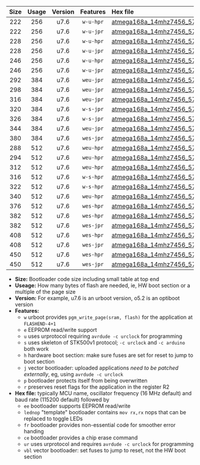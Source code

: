 |Size|Usage|Version|Features|Hex file|
|:-:|:-:|:-:|:-:|:--|
|222|256|u7.6|`w-u-hpr`|[atmega168a_14mhz7456_57600bps_ur.hex](https://raw.githubusercontent.com/stefanrueger/urboot/main/atmega168a_14mhz7456_57600bps_ur.hex)|
|222|256|u7.6|`w-u-jpr`|[atmega168a_14mhz7456_57600bps_ur_vbl.hex](https://raw.githubusercontent.com/stefanrueger/urboot/main/atmega168a_14mhz7456_57600bps_ur_vbl.hex)|
|228|256|u7.6|`w-u-hpr`|[atmega168a_14mhz7456_57600bps_lednop_ur.hex](https://raw.githubusercontent.com/stefanrueger/urboot/main/atmega168a_14mhz7456_57600bps_lednop_ur.hex)|
|228|256|u7.6|`w-u-jpr`|[atmega168a_14mhz7456_57600bps_lednop_ur_vbl.hex](https://raw.githubusercontent.com/stefanrueger/urboot/main/atmega168a_14mhz7456_57600bps_lednop_ur_vbl.hex)|
|246|256|u7.6|`w-u-hpr`|[atmega168a_14mhz7456_57600bps_lednop_fr_ur.hex](https://raw.githubusercontent.com/stefanrueger/urboot/main/atmega168a_14mhz7456_57600bps_lednop_fr_ur.hex)|
|246|256|u7.6|`w-u-jpr`|[atmega168a_14mhz7456_57600bps_lednop_fr_ur_vbl.hex](https://raw.githubusercontent.com/stefanrueger/urboot/main/atmega168a_14mhz7456_57600bps_lednop_fr_ur_vbl.hex)|
|292|384|u7.6|`weu-jpr`|[atmega168a_14mhz7456_57600bps_ee_ur_vbl.hex](https://raw.githubusercontent.com/stefanrueger/urboot/main/atmega168a_14mhz7456_57600bps_ee_ur_vbl.hex)|
|298|384|u7.6|`weu-jpr`|[atmega168a_14mhz7456_57600bps_ee_lednop_ur_vbl.hex](https://raw.githubusercontent.com/stefanrueger/urboot/main/atmega168a_14mhz7456_57600bps_ee_lednop_ur_vbl.hex)|
|316|384|u7.6|`weu-jpr`|[atmega168a_14mhz7456_57600bps_ee_lednop_fr_ur_vbl.hex](https://raw.githubusercontent.com/stefanrueger/urboot/main/atmega168a_14mhz7456_57600bps_ee_lednop_fr_ur_vbl.hex)|
|320|384|u7.6|`w-s-jpr`|[atmega168a_14mhz7456_57600bps_vbl.hex](https://raw.githubusercontent.com/stefanrueger/urboot/main/atmega168a_14mhz7456_57600bps_vbl.hex)|
|326|384|u7.6|`w-s-jpr`|[atmega168a_14mhz7456_57600bps_lednop_vbl.hex](https://raw.githubusercontent.com/stefanrueger/urboot/main/atmega168a_14mhz7456_57600bps_lednop_vbl.hex)|
|344|384|u7.6|`weu-jpr`|[atmega168a_14mhz7456_57600bps_ee_lednop_fr_ce_ur_vbl.hex](https://raw.githubusercontent.com/stefanrueger/urboot/main/atmega168a_14mhz7456_57600bps_ee_lednop_fr_ce_ur_vbl.hex)|
|380|384|u7.6|`wes-jpr`|[atmega168a_14mhz7456_57600bps_ee_vbl.hex](https://raw.githubusercontent.com/stefanrueger/urboot/main/atmega168a_14mhz7456_57600bps_ee_vbl.hex)|
|288|512|u7.6|`weu-hpr`|[atmega168a_14mhz7456_57600bps_ee_ur.hex](https://raw.githubusercontent.com/stefanrueger/urboot/main/atmega168a_14mhz7456_57600bps_ee_ur.hex)|
|294|512|u7.6|`weu-hpr`|[atmega168a_14mhz7456_57600bps_ee_lednop_ur.hex](https://raw.githubusercontent.com/stefanrueger/urboot/main/atmega168a_14mhz7456_57600bps_ee_lednop_ur.hex)|
|312|512|u7.6|`weu-hpr`|[atmega168a_14mhz7456_57600bps_ee_lednop_fr_ur.hex](https://raw.githubusercontent.com/stefanrueger/urboot/main/atmega168a_14mhz7456_57600bps_ee_lednop_fr_ur.hex)|
|316|512|u7.6|`w-s-hpr`|[atmega168a_14mhz7456_57600bps.hex](https://raw.githubusercontent.com/stefanrueger/urboot/main/atmega168a_14mhz7456_57600bps.hex)|
|322|512|u7.6|`w-s-hpr`|[atmega168a_14mhz7456_57600bps_lednop.hex](https://raw.githubusercontent.com/stefanrueger/urboot/main/atmega168a_14mhz7456_57600bps_lednop.hex)|
|340|512|u7.6|`weu-hpr`|[atmega168a_14mhz7456_57600bps_ee_lednop_fr_ce_ur.hex](https://raw.githubusercontent.com/stefanrueger/urboot/main/atmega168a_14mhz7456_57600bps_ee_lednop_fr_ce_ur.hex)|
|376|512|u7.6|`wes-hpr`|[atmega168a_14mhz7456_57600bps_ee.hex](https://raw.githubusercontent.com/stefanrueger/urboot/main/atmega168a_14mhz7456_57600bps_ee.hex)|
|382|512|u7.6|`wes-hpr`|[atmega168a_14mhz7456_57600bps_ee_lednop.hex](https://raw.githubusercontent.com/stefanrueger/urboot/main/atmega168a_14mhz7456_57600bps_ee_lednop.hex)|
|382|512|u7.6|`wes-jpr`|[atmega168a_14mhz7456_57600bps_ee_lednop_vbl.hex](https://raw.githubusercontent.com/stefanrueger/urboot/main/atmega168a_14mhz7456_57600bps_ee_lednop_vbl.hex)|
|408|512|u7.6|`wes-hpr`|[atmega168a_14mhz7456_57600bps_ee_lednop_fr.hex](https://raw.githubusercontent.com/stefanrueger/urboot/main/atmega168a_14mhz7456_57600bps_ee_lednop_fr.hex)|
|408|512|u7.6|`wes-jpr`|[atmega168a_14mhz7456_57600bps_ee_lednop_fr_vbl.hex](https://raw.githubusercontent.com/stefanrueger/urboot/main/atmega168a_14mhz7456_57600bps_ee_lednop_fr_vbl.hex)|
|450|512|u7.6|`wes-hpr`|[atmega168a_14mhz7456_57600bps_ee_lednop_fr_ce.hex](https://raw.githubusercontent.com/stefanrueger/urboot/main/atmega168a_14mhz7456_57600bps_ee_lednop_fr_ce.hex)|
|450|512|u7.6|`wes-jpr`|[atmega168a_14mhz7456_57600bps_ee_lednop_fr_ce_vbl.hex](https://raw.githubusercontent.com/stefanrueger/urboot/main/atmega168a_14mhz7456_57600bps_ee_lednop_fr_ce_vbl.hex)|

- **Size:** Bootloader code size including small table at top end
- **Useage:** How many bytes of flash are needed, ie, HW boot section or a multiple of the page size
- **Version:** For example, u7.6 is an urboot version, o5.2 is an optiboot version
- **Features:**
  + `w` urboot provides `pgm_write_page(sram, flash)` for the application at `FLASHEND-4+1`
  + `e` EEPROM read/write support
  + `u` uses urprotocol requiring `avrdude -c urclock` for programming
  + `s` uses skeleton of STK500v1 protocol; `-c urclock` and `-c arduino` both work
  + `h` hardware boot section: make sure fuses are set for reset to jump to boot section
  + `j` vector bootloader: uploaded applications *need to be patched externally*, eg, using `avrdude -c urclock`
  + `p` bootloader protects itself from being overwritten
  + `r` preserves reset flags for the application in the register R2
- **Hex file:** typically MCU name, oscillator frequency (16 MHz default) and baud rate (115200 default) followed by
  + `ee` bootloader supports EEPROM read/write
  + `lednop` "template" bootloader contains `mov rx,rx` nops that can be replaced to toggle LEDs
  + `fr` bootloader provides non-essential code for smoother error handing
  + `ce` bootloader provides a chip erase command
  + `ur` uses urprotocol and requires `avrdude -c urclock` for programming
  + `vbl` vector bootloader: set fuses to jump to reset, not the HW boot section
